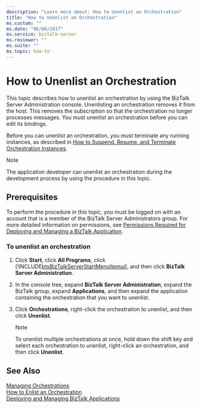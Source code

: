 ```yaml
---
description: "Learn more about: How to Unenlist an Orchestration"
title: "How to Unenlist an Orchestration"
ms.custom: ""
ms.date: "06/08/2017"
ms.service: biztalk-server
ms.reviewer: ""
ms.suite: ""
ms.topic: how-to
---
```

# How to Unenlist an Orchestration
This topic describes how to unenlist an orchestration by using the BizTalk Server Administration console. Unenlisting an orchestration removes it from the host. This removes the subscription so that the orchestration no longer processes messages. You must unenlist an orchestration before you can edit its bindings.  
  
 Before you can unenlist an orchestration, you must terminate any running instances, as described in [How to Suspend, Resume, and Terminate Orchestration Instances](../core/how-to-suspend-resume-and-terminate-orchestration-instances.md).  
  
> [!NOTE]
>  The application developer can unenlist an orchestration during the development process by using the procedure in this topic.  
  
## Prerequisites  
 To perform the procedure in this topic, you must be logged on with an account that is a member of the BizTalk Server Administrators group. For more detailed information on permissions, see [Permissions Required for Deploying and Managing a BizTalk Application](../core/permissions-required-for-deploying-and-managing-a-biztalk-application.md).  
  
### To unenlist an orchestration  
  
1. Click **Start**, click **All Programs**, click [!INCLUDE[btsBizTalkServerStartMenuItemui](../includes/btsbiztalkserverstartmenuitemui-md.md)], and then click **BizTalk Server Administration**.  
  
2. In the console tree, expand **BizTalk Server Administration**, expand the BizTalk group, expand **Applications**, and then expand the application containing the orchestration that you want to unenlist.  
  
3. Click **Orchestrations**, right-click the orchestration to unenlist, and then click **Unenlist**.  
  
   > [!NOTE]
   >  To unenlist multiple orchestrations at once, hold down the shift key and select each orchestration to unenlist, right-click an orchestration, and then click **Unenlist**.  
  
## See Also  
 [Managing Orchestrations](../core/managing-orchestrations.md)   
 [How to Enlist an Orchestration](../core/how-to-enlist-an-orchestration.md)   
 [Deploying and Managing BizTalk Applications](../core/deploying-and-managing-biztalk-applications.md)
